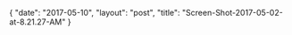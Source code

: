 {
   "date": "2017-05-10",
   "layout": "post",
   "title": "Screen-Shot-2017-05-02-at-8.21.27-AM"
}

